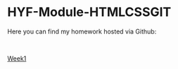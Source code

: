# HYF-Module-HTMLCSSGIT
<p>Here you can find my homework hosted via Github:</p><br>

<a href="https://mahermer88.github.io/HYF-Module-HTMLCSSGIT/Week1/index.html"/>Week1</a>
